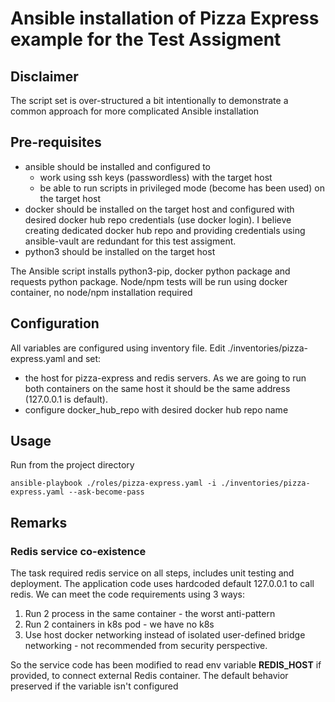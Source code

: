 # Ansible installation of Pizza Express example for the Test Assigment

## Disclaimer
The script set is over-structured a bit intentionally to demonstrate a common
 approach for more complicated Ansible installation

## Pre-requisites

- ansible should be installed and configured to
    - work using ssh keys (passwordless) with the target host
    - be able to run scripts in privileged mode (become has been used) on the target host
- docker should be installed on the target host and configured with desired docker hub repo credentials (use docker login). I believe creating dedicated docker hub repo and providing credentials using ansible-vault are redundant for this test assigment.
- python3 should be installed on the target host

The Ansible script installs python3-pip, docker python package and requests python package. Node/npm tests will be run using docker container, no node/npm installation required


## Configuration

All variables are configured using inventory file. 
Edit ./inventories/pizza-express.yaml and set:
- the host for pizza-express and redis servers.
As we are going to run both containers on the same host it should be the same address 
(127.0.0.1 is default).
- configure docker_hub_repo with desired docker hub repo name

## Usage

Run from the project directory
```
ansible-playbook ./roles/pizza-express.yaml -i ./inventories/pizza-express.yaml --ask-become-pass
```

## Remarks

### Redis service co-existence 

The task required redis service on all steps, includes unit testing and deployment.
The application code uses hardcoded default 127.0.0.1 to call redis.
We can meet the code requirements using 3 ways:
1. Run 2 process in the same container - the worst anti-pattern
2. Run 2 containers in k8s pod - we have no k8s
3. Use host docker networking instead of isolated user-defined bridge networking - not recommended from security perspective.

So the service code has been modified to read env variable **REDIS_HOST** if provided, to connect external
Redis container. The default behavior preserved if the variable isn't configured
